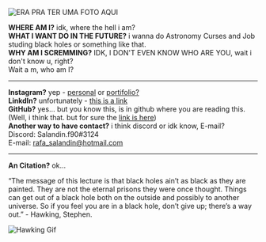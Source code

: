 ![ERA PRA TER UMA FOTO AQUI](https://i.imgur.com/2n2TGGy.png)

__WHERE AM I?__ idk, where the hell i am? <br>
__WHAT I WANT DO IN THE FUTURE?__ i wanna do Astronomy Curses and Job studing black holes or something like that.<br>
__WHY AM I SCREMMING?__ IDK, I DON'T EVEN KNOW WHO ARE YOU, wait i don't know u, right?<br>
Wait a m, who am I?
____

__Instagram?__ yep - 
[personal](https://www.instagram.com/salandin.py) or 
[portifolio?](https://www.instagram.com/salandin.f90)<br>
__LinkdIn?__ unfortunately - [this is a link](https://www.linkedin.com/in/rafael-salandin-moraes-942b81173/) <br>
__GitHub?__ yes... but you know this, is in github where you are reading this.<br>(Well, i think that. but for sure the [link is here](https://github.com/SaLandini))<br>
__Another way to have contact?__ i think discord or idk know, E-mail? <br>
Discord: Salandin.f90#3124<br>
E-mail: rafa_salandin@hotmail.com
____

__An Citation?__ ok...

“The message of this lecture is that black holes ain’t as black as they are painted. They are not the eternal prisons they were once thought. Things can get out of a black hole both on the outside and possibly to another universe. So if you feel you are in a black hole, don’t give up; there’s a way out.” - Hawking, Stephen.

![Hawking Gif](https://media.giphy.com/media/cipr4SdLTGnQMcw4YI/giphy.gif)
